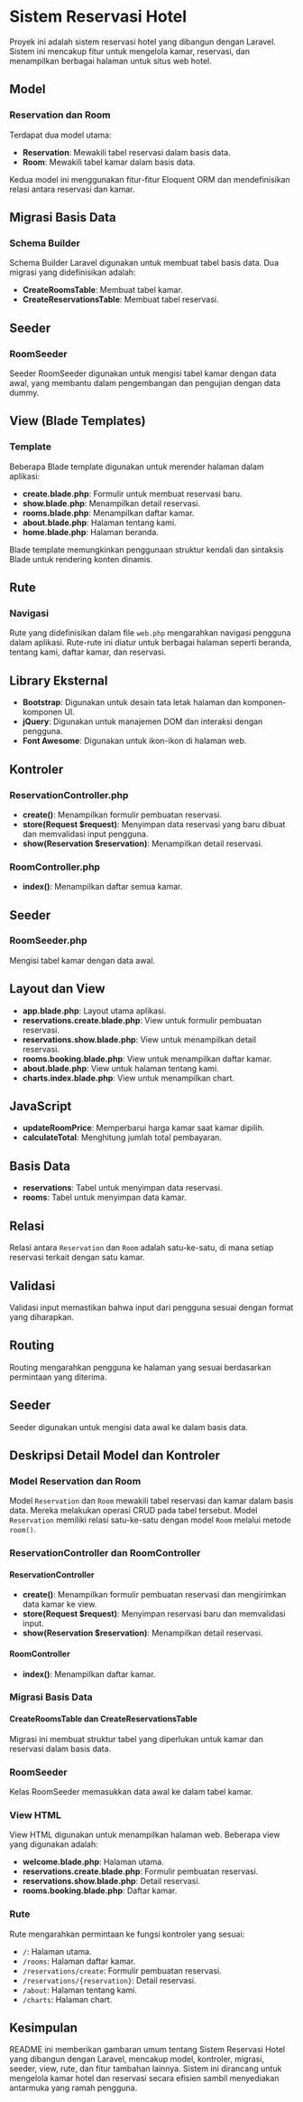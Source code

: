 # Sistem Reservasi Hotel

Proyek ini adalah sistem reservasi hotel yang dibangun dengan Laravel. Sistem ini mencakup fitur untuk mengelola kamar, reservasi, dan menampilkan berbagai halaman untuk situs web hotel.

## Model

### Reservation dan Room
Terdapat dua model utama:

- **Reservation**: Mewakili tabel reservasi dalam basis data.
- **Room**: Mewakili tabel kamar dalam basis data.

Kedua model ini menggunakan fitur-fitur Eloquent ORM dan mendefinisikan relasi antara reservasi dan kamar.

## Migrasi Basis Data

### Schema Builder
Schema Builder Laravel digunakan untuk membuat tabel basis data. Dua migrasi yang didefinisikan adalah:

- **CreateRoomsTable**: Membuat tabel kamar.
- **CreateReservationsTable**: Membuat tabel reservasi.

## Seeder

### RoomSeeder
Seeder RoomSeeder digunakan untuk mengisi tabel kamar dengan data awal, yang membantu dalam pengembangan dan pengujian dengan data dummy.

## View (Blade Templates)

### Template
Beberapa Blade template digunakan untuk merender halaman dalam aplikasi:

- **create.blade.php**: Formulir untuk membuat reservasi baru.
- **show.blade.php**: Menampilkan detail reservasi.
- **rooms.blade.php**: Menampilkan daftar kamar.
- **about.blade.php**: Halaman tentang kami.
- **home.blade.php**: Halaman beranda.

Blade template memungkinkan penggunaan struktur kendali dan sintaksis Blade untuk rendering konten dinamis.

## Rute

### Navigasi
Rute yang didefinisikan dalam file `web.php` mengarahkan navigasi pengguna dalam aplikasi. Rute-rute ini diatur untuk berbagai halaman seperti beranda, tentang kami, daftar kamar, dan reservasi.

## Library Eksternal

- **Bootstrap**: Digunakan untuk desain tata letak halaman dan komponen-komponen UI.
- **jQuery**: Digunakan untuk manajemen DOM dan interaksi dengan pengguna.
- **Font Awesome**: Digunakan untuk ikon-ikon di halaman web.

## Kontroler

### ReservationController.php

- **create()**: Menampilkan formulir pembuatan reservasi.
- **store(Request $request)**: Menyimpan data reservasi yang baru dibuat dan memvalidasi input pengguna.
- **show(Reservation $reservation)**: Menampilkan detail reservasi.

### RoomController.php

- **index()**: Menampilkan daftar semua kamar.

## Seeder

### RoomSeeder.php
Mengisi tabel kamar dengan data awal.

## Layout dan View

- **app.blade.php**: Layout utama aplikasi.
- **reservations.create.blade.php**: View untuk formulir pembuatan reservasi.
- **reservations.show.blade.php**: View untuk menampilkan detail reservasi.
- **rooms.booking.blade.php**: View untuk menampilkan daftar kamar.
- **about.blade.php**: View untuk halaman tentang kami.
- **charts.index.blade.php**: View untuk menampilkan chart.

## JavaScript

- **updateRoomPrice**: Memperbarui harga kamar saat kamar dipilih.
- **calculateTotal**: Menghitung jumlah total pembayaran.

## Basis Data

- **reservations**: Tabel untuk menyimpan data reservasi.
- **rooms**: Tabel untuk menyimpan data kamar.

## Relasi

Relasi antara `Reservation` dan `Room` adalah satu-ke-satu, di mana setiap reservasi terkait dengan satu kamar.

## Validasi

Validasi input memastikan bahwa input dari pengguna sesuai dengan format yang diharapkan.

## Routing

Routing mengarahkan pengguna ke halaman yang sesuai berdasarkan permintaan yang diterima.

## Seeder

Seeder digunakan untuk mengisi data awal ke dalam basis data.

## Deskripsi Detail Model dan Kontroler

### Model Reservation dan Room
Model `Reservation` dan `Room` mewakili tabel reservasi dan kamar dalam basis data. Mereka melakukan operasi CRUD pada tabel tersebut. Model `Reservation` memiliki relasi satu-ke-satu dengan model `Room` melalui metode `room()`.

### ReservationController dan RoomController

#### ReservationController

- **create()**: Menampilkan formulir pembuatan reservasi dan mengirimkan data kamar ke view.
- **store(Request $request)**: Menyimpan reservasi baru dan memvalidasi input.
- **show(Reservation $reservation)**: Menampilkan detail reservasi.

#### RoomController

- **index()**: Menampilkan daftar kamar.

### Migrasi Basis Data

#### CreateRoomsTable dan CreateReservationsTable
Migrasi ini membuat struktur tabel yang diperlukan untuk kamar dan reservasi dalam basis data.

### RoomSeeder
Kelas RoomSeeder memasukkan data awal ke dalam tabel kamar.

### View HTML
View HTML digunakan untuk menampilkan halaman web. Beberapa view yang digunakan adalah:

- **welcome.blade.php**: Halaman utama.
- **reservations.create.blade.php**: Formulir pembuatan reservasi.
- **reservations.show.blade.php**: Detail reservasi.
- **rooms.booking.blade.php**: Daftar kamar.

### Rute
Rute mengarahkan permintaan ke fungsi kontroler yang sesuai:

- `/`: Halaman utama.
- `/rooms`: Halaman daftar kamar.
- `/reservations/create`: Formulir pembuatan reservasi.
- `/reservations/{reservation}`: Detail reservasi.
- `/about`: Halaman tentang kami.
- `/charts`: Halaman chart.

## Kesimpulan
README ini memberikan gambaran umum tentang Sistem Reservasi Hotel yang dibangun dengan Laravel, mencakup model, kontroler, migrasi, seeder, view, rute, dan fitur tambahan lainnya. Sistem ini dirancang untuk mengelola kamar hotel dan reservasi secara efisien sambil menyediakan antarmuka yang ramah pengguna.

